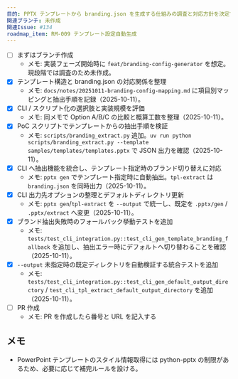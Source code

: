 ```yaml
---
目的: PPTX テンプレートから branding.json を生成する仕組みの調査と対応方針を決定する
関連ブランチ: 未作成
関連Issue: #134
roadmap_item: RM-009 テンプレート設定自動生成
---
```


- [ ] まずはブランチ作成
  - メモ: 実装フェーズ開始時に `feat/branding-config-generator` を想定。現段階では調査のため未作成。
- [x] テンプレート構造と branding.json の対応関係を整理
  - メモ: `docs/notes/20251011-branding-config-mapping.md` に項目別マッピングと抽出手順を記録（2025-10-11）。
- [x] CLI / スクリプト化の選択肢と実装規模を評価
  - メモ: 同メモで Option A/B/C の比較と概算工数を整理（2025-10-11）。
- [x] PoC スクリプトでテンプレートからの抽出手順を検証
  - メモ: `scripts/branding_extract.py` 追加。`uv run python scripts/branding_extract.py --template samples/templates/templates.pptx` で JSON 出力を確認（2025-10-11）。
- [x] CLI へ抽出機能を統合し、テンプレート指定時のブランド切り替えに対応
  - メモ: `pptx gen` でテンプレート指定時に自動抽出。`tpl-extract` は `branding.json` を同時出力（2025-10-11）。
- [x] CLI 出力先オプションの整理とデフォルトディレクトリ更新
  - メモ: `pptx gen`/`tpl-extract` を `--output` で統一し、既定を `.pptx/gen` / `.pptx/extract` へ変更（2025-10-11）。
- [x] ブランド抽出失敗時のフォールバック挙動テストを追加
  - メモ: `tests/test_cli_integration.py::test_cli_gen_template_branding_fallback` を追加し、抽出エラー時にデフォルトへ切り替わることを確認（2025-10-11）。
- [x] `--output` 未指定時の既定ディレクトリを自動検証する統合テストを追加
  - メモ: `tests/test_cli_integration.py::test_cli_gen_default_output_directory` / `test_cli_tpl_extract_default_output_directory` を追加（2025-10-11）。
- [ ] PR 作成
  - メモ: PR を作成したら番号と URL を記入する

## メモ
- PowerPoint テンプレートのスタイル情報取得には python-pptx の制限があるため、必要に応じて補完ルールを設ける。
